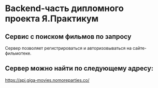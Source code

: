 # Backend-часть дипломного проекта Я.Практикум

## Сервис с поиском фильмов по запросу
Сервер позволяет регистрироваться и авторизовываться на сайте-фильмотеке.

## Сервер можно найти по следующему адресу:
https://api.giga-movies.nomoreparties.co/
